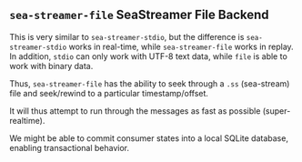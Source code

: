 ## `sea-streamer-file` SeaStreamer File Backend

This is very similar to `sea-streamer-stdio`, but the difference is `sea-streamer-stdio` works in real-time, while `sea-streamer-file` works in replay. In addition, `stdio` can only work with UTF-8 text data, while `file` is able to work with binary data.

Thus, `sea-streamer-file` has the ability to seek through a `.ss` (sea-stream) file and seek/rewind to a particular timestamp/offset.

It will thus attempt to run through the messages as fast as possible (super-realtime).

We might be able to commit consumer states into a local SQLite database, enabling transactional behavior.
